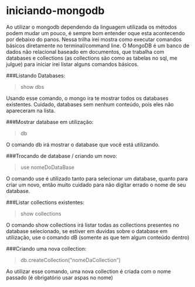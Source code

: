 # iniciando-mongodb

Ao utilizar o mongodb dependendo da linguagem utilizada os métodos podem mudar um pouco, é sempre bom entender oque esta acontecendo por debaixo do panos. Nessa trilha irei mostra como executar comandos básicos diretamente no terminal/command line.
O MongoDB é um banco de dados não relacional baseado em documentos, que trabalha com databases e collections (as collections são como as tabelas no sql, me julgue) para iniciar irei listar alguns comandos básicos.

###Listando Databases:

> show dbs

Usando esse comando, o mongo ira te mostrar todos os databases existentes. Cuidado, databases sem nenhum conteúdo, pois eles  não apareceram na lista.

###Mostrar database em utilização:

> db

O comando db irá mostrar o database que você está utilizando.

###Trocando de database / criando um novo:

> use nomeDoDataBase

O comando use é utilizado tanto para selecionar um database, quanto para criar um novo, então muito cuidado para não digitar errado o nome de seu database.

###Listar collections existentes:

> show collections

O comando show collections irá listar todas as collections presentes no database selecionado, se estiver em duvidas sobre o database em utilização, use o comando dB (somente as que tem algum conteúdo dentro)

###Criando uma nova collection:

> db.createCollection(“nomeDaCollection”)

Ao utilizar esse comando, uma nova collection é criada com o nome passado (é obrigatório usar aspas no nome)




